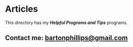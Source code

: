 # Articles

This directory has my *__Helpful Programs and Tips__* programs.

## Contact me: [bartonphillips@gmail.com](mailto:bartonphillips@gmail.com)
